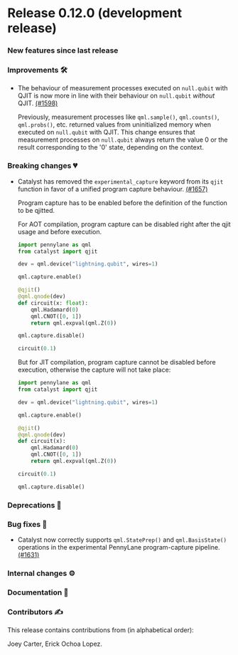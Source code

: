 # Release 0.12.0 (development release)

<h3>New features since last release</h3>

<h3>Improvements 🛠</h3>

* The behaviour of measurement processes executed on `null.qubit` with QJIT is now more in line with
  their behaviour on `null.qubit` *without* QJIT.
  [(#1598)](https://github.com/PennyLaneAI/catalyst/pull/1598)

  Previously, measurement processes like `qml.sample()`, `qml.counts()`, `qml.probs()`, etc.
  returned values from uninitialized memory when executed on `null.qubit` with QJIT. This change
  ensures that measurement processes on `null.qubit` always return the value 0 or the result
  corresponding to the '0' state, depending on the context.

<h3>Breaking changes 💔</h3>

* Catalyst has removed the `experimental_capture` keyword from its `qjit` function in favor of a
  unified program capture behaviour. 
  [(#1657)](https://github.com/PennyLaneAI/catalyst/pull/1657)

  Program capture has to be enabled before the definition of the function to be qjitted.
  
  For AOT compilation, program capture can be disabled right after the qjit usage and before execution.
  
  ```python
  import pennylane as qml
  from catalyst import qjit

  dev = qml.device("lightning.qubit", wires=1)

  qml.capture.enable()

  @qjit()
  @qml.qnode(dev)
  def circuit(x: float):
      qml.Hadamard(0)
      qml.CNOT([0, 1])
      return qml.expval(qml.Z(0))

  qml.capture.disable()

  circuit(0.1)
  ```

  But for JIT compilation, program capture cannot be disabled before execution,
  otherwise the capture will not take place:

  ```python
  import pennylane as qml
  from catalyst import qjit

  dev = qml.device("lightning.qubit", wires=1)

  qml.capture.enable()

  @qjit()
  @qml.qnode(dev)
  def circuit(x):
      qml.Hadamard(0)
      qml.CNOT([0, 1])
      return qml.expval(qml.Z(0))

  circuit(0.1)

  qml.capture.disable()
  ```

<h3>Deprecations 👋</h3>

<h3>Bug fixes 🐛</h3>

* Catalyst now correctly supports `qml.StatePrep()` and `qml.BasisState()` operations in the
  experimental PennyLane program-capture pipeline.
  [(#1631)](https://github.com/PennyLaneAI/catalyst/pull/1631)

<h3>Internal changes ⚙️</h3>

<h3>Documentation 📝</h3>

<h3>Contributors ✍️</h3>

This release contains contributions from (in alphabetical order):

Joey Carter,
Erick Ochoa Lopez.
